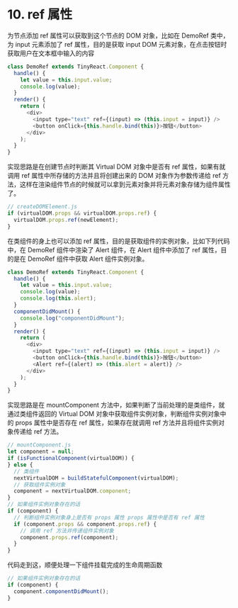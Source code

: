# 10. ref 属性

为节点添加 ref 属性可以获取到这个节点的 DOM 对象，比如在 DemoRef 类中，为 input 元素添加了 ref 属性，目的是获取 input DOM 元素对象，在点击按钮时获取用户在文本框中输入的内容

```javascript
class DemoRef extends TinyReact.Component {
  handle() {
    let value = this.input.value;
    console.log(value);
  }
  render() {
    return (
      <div>
        <input type="text" ref={(input) => (this.input = input)} />
        <button onClick={this.handle.bind(this)}>按钮</button>
      </div>
    );
  }
}
```

实现思路是在创建节点时判断其 Virtual DOM 对象中是否有 ref 属性，如果有就调用 ref 属性中所存储的方法并且将创建出来的 DOM 对象作为参数传递给 ref 方法，这样在渲染组件节点的时候就可以拿到元素对象并将元素对象存储为组件属性了。

```javascript
// createDOMElement.js
if (virtualDOM.props && virtualDOM.props.ref) {
  virtualDOM.props.ref(newElement);
}
```

在类组件的身上也可以添加 ref 属性，目的是获取组件的实例对象，比如下列代码中，在 DemoRef 组件中渲染了 Alert 组件，在 Alert 组件中添加了 ref 属性，目的是在 DemoRef 组件中获取 Alert 组件实例对象。

```javascript
class DemoRef extends TinyReact.Component {
  handle() {
    let value = this.input.value;
    console.log(value);
    console.log(this.alert);
  }
  componentDidMount() {
    console.log("componentDidMount");
  }
  render() {
    return (
      <div>
        <input type="text" ref={(input) => (this.input = input)} />
        <button onClick={this.handle.bind(this)}>按钮</button>
        <Alert ref={(alert) => (this.alert = alert)} />
      </div>
    );
  }
}
```

实现思路是在 mountComponent 方法中，如果判断了当前处理的是类组件，就通过类组件返回的 Virtual DOM 对象中获取组件实例对象，判断组件实例对象中的 props 属性中是否存在 ref 属性，如果存在就调用 ref 方法并且将组件实例对象传递给 ref 方法。

```javascript
// mountComponent.js
let component = null;
if (isFunctionalComponent(virtualDOM)) {
} else {
  // 类组件
  nextVirtualDOM = buildStatefulComponent(virtualDOM);
  // 获取组件实例对象
  component = nextVirtualDOM.component;
}
// 如果组件实例对象存在的话
if (component) {
  // 判断组件实例对象身上是否有 props 属性 props 属性中是否有 ref 属性
  if (component.props && component.props.ref) {
    // 调用 ref 方法并传递组件实例对象
    component.props.ref(component);
  }
}
```

代码走到这，顺便处理一下组件挂载完成的生命周期函数

```javascript
// 如果组件实例对象存在的话
if (component) {
  component.componentDidMount();
}
```
